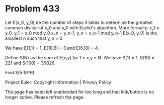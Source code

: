 #   Problem 433

   Let E(x_0, y_0) be the number of steps it takes to determine the greatest
   common divisor of x_0 and y_0 with Euclid's algorithm. More formally:
   x_1 = y_0, y_1 = x_0 mod y_0
   x_n = y_n-1, y_n = x_n-1 mod y_n-1
   E(x_0, y_0) is the smallest n such that y_n = 0.

   We have E(1,1) = 1, E(10,6) = 3 and E(6,10) = 4.

   Define S(N) as the sum of E(x,y) for 1 ≤ x,y ≤ N.
   We have S(1) = 1, S(10) = 221 and S(100) = 39826.

   Find S(5·10^6).

   Project Euler: Copyright Information | Privacy Policy

   The page has been left unattended for too long and that link/button is no
   longer active. Please refresh the page.
